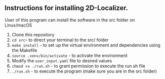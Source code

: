 Instructions for installing 2D-Localizer.  
----------------------------------------------- 

User of this program can install the software in the src folder on Linux/macOS

1. Clone this repository
2. `cd src`- to direct your terminal to the src/ folder
3. `make install` - to set up the virtual environment and dependencies using the Makefile
4. `source .venv/bin/activate` - to activate the environment
4. Modify the `user_input.yaml` file to desired values
5. `chmod +x ./run.sh` - to grant permission to execute the run.sh file
6. `./run.sh` - to execute the program (make sure you are in the src folder)



